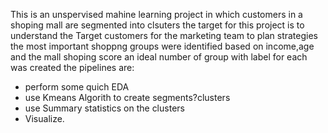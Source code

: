 This is an unspervised mahine learning project in which customers in a shoping mall are segmented into clsuters
the target for this project is to understand the Target customers for the marketing team to plan strategies
the most important shoppng groups were identified based on income,age and the mall shoping score
an ideal number of group with label for each was created
the pipelines are:
- perform some quich EDA 
- use Kmeans Algorith to create segments?clusters
- use Summary statistics on the clusters
- Visualize.
